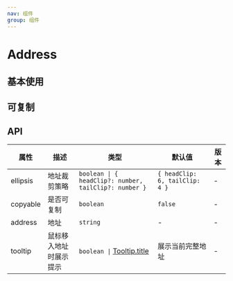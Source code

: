```yaml
---
nav: 组件
group: 组件
---
```


# Address

## 基本使用

<code src="./demos/simple.tsx"></code>

## 可复制

<code src="./demos/copyable.tsx"></code>

## API

| 属性 | 描述 | 类型 | 默认值 | 版本 |
| --- | --- | --- | --- | --- |
| ellipsis | 地址裁剪策略 | `boolean \| { headClip?: number, tailClip?: number }` | `{ headClip: 6, tailClip: 4 }` | - |
| copyable | 是否可复制 | `boolean` | `false` | - |
| address | 地址 | `string` | - | - |
| tooltip | 鼠标移入地址时展示提示 | `boolean \|` [Tooltip.title](https://ant.design/components/tooltip-cn#api) | 展示当前完整地址 | - |